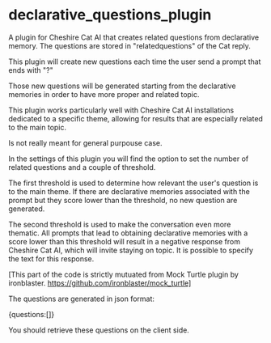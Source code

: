 # declarative_questions_plugin
A plugin for Cheshire Cat AI that creates related questions from declarative memory. The questions are stored in "relatedquestions" of the Cat reply.

This plugin will create new questions each time the user send a prompt that ends with "?"

Those new questions will be generated starting from the declarative memories in order to have more proper and related topic.

This plugin works particularly well with Cheshire Cat AI installations dedicated to a specific theme, allowing for results that are especially related to the main topic.

Is not really meant for general purpouse case.

In the settings of this plugin you will find the option to set the number of related questions and a couple of threshold.

The first threshold is used to determine how relevant the user's question is to the main theme. If there are declarative memories associated with the prompt but they score lower than the threshold, no new question are generated.

The second threshold is used to make the conversation even more thematic. All prompts that lead to obtaining declarative memories with a score lower than this threshold will result in a negative response from Cheshire Cat AI, which will invite staying on topic. It is possible to specify the text for this response.

[This part of the code is strictly mutuated from Mock Turtle plugin by ironblaster.
https://github.com/ironblaster/mock_turtle]

The questions are generated in json format:

{questions:[]}

You should retrieve these questions on the client side.



